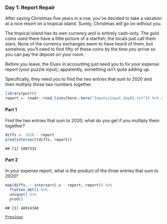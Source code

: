 ### Day 1: Report Repair

After saving Christmas five years in a row, you’ve decided to take a
vacation at a nice resort on a tropical island. Surely, Christmas will
go on without you.

The tropical island has its own currency and is entirely cash-only. The
gold coins used there have a little picture of a starfish; the locals
just call them stars. None of the currency exchanges seem to have heard
of them, but somehow, you’ll need to find fifty of these coins by the
time you arrive so you can pay the deposit on your room.

Before you leave, the Elves in accounting just need you to fix your
expense report (your puzzle input); apparently, something isn’t quite
adding up.

Specifically, they need you to find the two entries that sum to 2020 and
then multiply those two numbers together.

``` r
library(purrr)
report <- readr::read_lines(here::here("Inputs/input_day01.txt")) %>% as.numeric()
```

#### Part 1

Find the two entries that sum to 2020; what do you get if you multiply
them together?

``` r
diffs <- 2020 - report
prod(intersect(diffs, report))
```

    ## [1] 1007331

#### Part 2

In your expense report, what is the product of the three entries that
sum to 2020?

``` r
map(diffs, ~ intersect(.x - report, report)) %>% 
  flatten_dbl() %>%
  unique() %>% 
  prod()
```

    ## [1] 48914340

[`Previous`](README.md)
